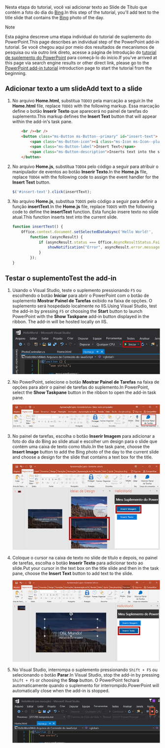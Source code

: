 <span data-ttu-id="572c2-101">Nesta etapa do tutorial, você vai adicionar texto ao Slide de Título que contém a foto do dia do [Bing](https://www.bing.com).</span><span class="sxs-lookup"><span data-stu-id="572c2-101">In this step of the tutorial, you'll add text to the title slide that contains the [Bing](https://www.bing.com) photo of the day.</span></span>

> [!NOTE]
> <span data-ttu-id="572c2-102">Esta página descreve uma etapa individual do tutorial de suplemento do PowerPoint.</span><span class="sxs-lookup"><span data-stu-id="572c2-102">This page describes an individual step of the PowerPoint add-in tutorial.</span></span> <span data-ttu-id="572c2-103">Se você chegou aqui por meio dos resultados de mecanismos de pesquisa ou via outro link direto, acesse a página de Introdução do [tutorial de suplemento do PowerPoint](../tutorials/powerpoint-tutorial.yml) para começá-lo do início.</span><span class="sxs-lookup"><span data-stu-id="572c2-103">If you’ve arrived at this page via search engine results or other direct link, please go to the [PowerPoint add-in tutorial](../tutorials/powerpoint-tutorial.yml) introduction page to start the tutorial from the beginning.</span></span>

## <a name="add-text-to-a-slide"></a><span data-ttu-id="572c2-104">Adicionar texto a um slide</span><span class="sxs-lookup"><span data-stu-id="572c2-104">Add text to a slide</span></span> 

1. <span data-ttu-id="572c2-105">No arquivo **Home.html**, substitua `TODO3` pela marcação a seguir.</span><span class="sxs-lookup"><span data-stu-id="572c2-105">In the **Home.html** file, replace `TODO3` with the following markup.</span></span> <span data-ttu-id="572c2-106">Essa marcação define o botão **Inserir Texto** que aparecerá no painel de tarefas do suplemento.</span><span class="sxs-lookup"><span data-stu-id="572c2-106">This markup defines the **Insert Text** button that will appear within the add-in's task pane.</span></span>

    ```html
        <br /><br />
        <button class="ms-Button ms-Button--primary" id="insert-text">
            <span class="ms-Button-icon"><i class="ms-Icon ms-Icon--plus"></i></span>
            <span class="ms-Button-label">Insert Text</span>
            <span class="ms-Button-description">Inserts text into the slide.</span>
        </button>
    ```

2. <span data-ttu-id="572c2-107">No arquivo **Home.js**, substitua `TODO4` pelo código a seguir para atribuir o manipulador de eventos ao botão **Inserir Texto**.</span><span class="sxs-lookup"><span data-stu-id="572c2-107">In the **Home.js** file, replace `TODO4` with the following code to assign the event handler for the **Insert Text** button.</span></span>

    ```js
    $('#insert-text').click(insertText);
    ```

3. <span data-ttu-id="572c2-108">No arquivo **Home.js**, substitua `TODO5` pelo código a seguir para definir a função **insertText**.</span><span class="sxs-lookup"><span data-stu-id="572c2-108">In the **Home.js** file, replace `TODO5` with the following code to define the **insertText** function.</span></span> <span data-ttu-id="572c2-109">Esta função insere texto no slide atual.</span><span class="sxs-lookup"><span data-stu-id="572c2-109">This function inserts text into the current slide.</span></span>

    ```js
    function insertText() {
        Office.context.document.setSelectedDataAsync('Hello World!',
            function (asyncResult) {
                if (asyncResult.status === Office.AsyncResultStatus.Failed) {
                    showNotification("Error", asyncResult.error.message);
                }
            });
    }
    ```

## <a name="test-the-add-in"></a><span data-ttu-id="572c2-110">Testar o suplemento</span><span class="sxs-lookup"><span data-stu-id="572c2-110">Test the add-in</span></span>

1. <span data-ttu-id="572c2-p104">Usando o Visual Studio, teste o suplemento pressionando `F5` ou escolhendo o botão **Iniciar** para abrir o PowerPoint com o botão de suplemento **Mostrar Painel de Tarefas** exibido na faixa de opções. O suplemento será hospedado localmente no IIS.</span><span class="sxs-lookup"><span data-stu-id="572c2-p104">Using Visual Studio, test the add-in by pressing `F5` or choosing the **Start** button to launch PowerPoint with the **Show Taskpane** add-in button displayed in the ribbon. The add-in will be hosted locally on IIS.</span></span>

    ![Captura de tela do Visual Studio com o botão Iniciar realçado](../images/powerpoint-tutorial-start.png)

2. <span data-ttu-id="572c2-114">No PowerPoint, selecione o botão **Mostrar Painel de Tarefas** na faixa de opções para abrir o painel de tarefas do suplemento.</span><span class="sxs-lookup"><span data-stu-id="572c2-114">In PowerPoint, select the **Show Taskpane** button in the ribbon to open the add-in task pane.</span></span>

    ![Captura de tela do Visual Studio com o botão Mostrar Painel de Tarefas realçado na faixa de opções Página Inicial](../images/powerpoint-tutorial-show-taskpane-button.png)

3. <span data-ttu-id="572c2-116">No painel de tarefas, escolha o botão **Inserir Imagem** para adicionar a foto do dia do Bing ao slide atual e escolher um design para o slide que contém uma caixa de texto como título.</span><span class="sxs-lookup"><span data-stu-id="572c2-116">In the task pane, choose the **Insert Image** button to add the Bing photo of the day to the current slide and choose a design for the slide that contains a text box for the title.</span></span>

    ![Captura de tela do suplemento do PowerPoint com o botão Inserir imagem realçado](../images/powerpoint-tutorial-insert-image-slide-design.png)

4. <span data-ttu-id="572c2-118">Coloque o cursor na caixa de texto no slide de título e depois, no painel de tarefas, escolha o botão **Inserir Texto** para adicionar texto ao slide.</span><span class="sxs-lookup"><span data-stu-id="572c2-118">Put your cursor in the text box on the title slide and then in the task pane, choose the **Insert Text** button to add text to the slide.</span></span>

    ![Captura de tela do suplemento do PowerPoint com o botão Inserir Texto realçado](../images/powerpoint-tutorial-insert-text.png)


5. <span data-ttu-id="572c2-120">No Visual Studio, interrompa o suplemento pressionando `Shift + F5` ou selecionando o botão **Parar**.</span><span class="sxs-lookup"><span data-stu-id="572c2-120">In Visual Studio, stop the add-in by pressing `Shift + F5` or choosing the **Stop** button.</span></span> <span data-ttu-id="572c2-121">O PowerPoint fechará automaticamente quando o suplemento for interrompido.</span><span class="sxs-lookup"><span data-stu-id="572c2-121">PowerPoint will automatically close when the add-in is stopped.</span></span>

    ![Captura de tela do Visual Studio com o botão Parar realçado](../images/powerpoint-tutorial-stop.png)